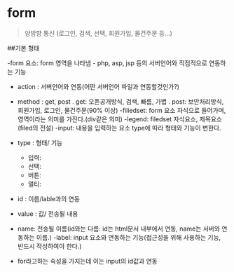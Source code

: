 # form
> 양방향 통신 (로그인, 검색, 선택, 회원가입, 물건주문 등...)

##기본 형태

-form 요소: form 영역을 나타냄 - php, asp, jsp 등의 서버언어와 직접적으로 연동하는 기능
 + action : 서버언어와 연동(어떤 서버언어 파일과 연동할것인가?) 
 + method : get, post
    . get: 오픈공개방식, 검색, 빠름, 가볍
    . post: 보안처리방식, 회원가입, 로그인, 물건주문(90% 이상) 
-filiedset: form 요소 자식으로 들어가며, 영역이라는 의미를 가진다.(div같은 의미)
-legend: filedset 자식요소, 제목요소(filed의 전설)
-input: 내용을 입력하는 요소 type에 따라 형태와 기능이 변한다.
 + type : 형태/ 기능
    - 입력:
    - 선택:
    - 버튼:
    - 멀티:
    
 + id : 이름/lable과의 연동
 + value : 값/ 전송될 내용
 + name: 전송될 이름(id와는 다름: id는 html문서 내부에서 연동, name는 서버와 연동하는 이름.)
-label: input 요소와 연동하는 기능(접근성을 위해 사용하는 기능, 반드시 작성하여야 한다.)
+ for라고하는 속성을 가지는데 이는 input의 id값과 연동